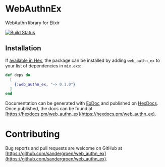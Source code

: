 # WebAuthnEx

WebAuthn library for Elixir

[![Build Status](https://travis-ci.org/sandergroen/web_authn_ex.svg?branch=master)](https://travis-ci.org/sandergroen/web_authn_ex)

## Installation

If [available in Hex](https://hex.pm/docs/publish), the package can be installed
by adding `web_authn_ex` to your list of dependencies in `mix.exs`:

```elixir
def deps do
  [
    {:web_authn_ex, "~> 0.1.0"}
  ]
end
```

Documentation can be generated with [ExDoc](https://github.com/elixir-lang/ex_doc)
and published on [HexDocs](https://hexdocs.pm). Once published, the docs can
be found at [https://hexdocs.pm/web_authn_ex](https://hexdocs.pm/web_authn_ex).

# Contributing
Bug reports and pull requests are welcome on GitHub at [https://github.com/sandergroen/web_authn_ex](https://github.com/sandergroen/web_authn_ex).

